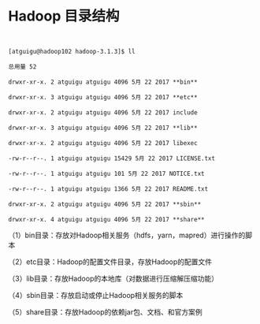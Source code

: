 # Hadoop 目录结构
```shell
           

[atguigu@hadoop102 hadoop-3.1.3]$ ll

总用量 52

drwxr-xr-x. 2 atguigu atguigu 4096 5月 22 2017 **bin**

drwxr-xr-x. 3 atguigu atguigu 4096 5月 22 2017 **etc**

drwxr-xr-x. 2 atguigu atguigu 4096 5月 22 2017 include

drwxr-xr-x. 3 atguigu atguigu 4096 5月 22 2017 **lib**

drwxr-xr-x. 2 atguigu atguigu 4096 5月 22 2017 libexec

-rw-r--r--. 1 atguigu atguigu 15429 5月 22 2017 LICENSE.txt

-rw-r--r--. 1 atguigu atguigu 101 5月 22 2017 NOTICE.txt

-rw-r--r--. 1 atguigu atguigu 1366 5月 22 2017 README.txt

drwxr-xr-x. 2 atguigu atguigu 4096 5月 22 2017 **sbin**

drwxr-xr-x. 4 atguigu atguigu 4096 5月 22 2017 **share**
```     

（1）bin目录：存放对Hadoop相关服务（hdfs，yarn，mapred）进行操作的脚本

（2）etc目录：Hadoop的配置文件目录，存放Hadoop的配置文件

（3）lib目录：存放Hadoop的本地库（对数据进行压缩解压缩功能）

（4）sbin目录：存放启动或停止Hadoop相关服务的脚本

（5）share目录：存放Hadoop的依赖jar包、文档、和官方案例